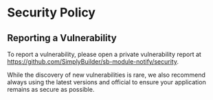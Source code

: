 # Security Policy

## Reporting a Vulnerability

To report a vulnerability, please open a private vulnerability report at https://github.com/SimplyBuilder/sb-module-notify/security.

While the discovery of new vulnerabilities is rare, we also recommend always using the latest versions and official to ensure your application remains as secure as possible.